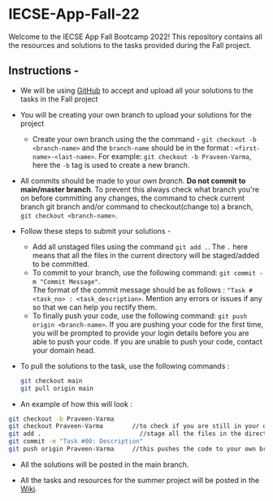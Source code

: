 # IECSE-App-Fall-22
Welcome to the IECSE App Fall Bootcamp 2022!
This repository contains all the resources and solutions to the tasks provided during the Fall project.

## Instructions - 
* We will be using [GitHub](https://github.com/geekyprawins/IECSE-App-Fall-22/wiki/Introduction-to-Git-&-Github) to accept and upload all your solutions to the tasks in the Fall project
* You will be creating your own branch to upload your solutions for the project
    * Create your own branch using the the command - `git checkout -b <branch-name>` and the `branch-name` should be in the format : `<first-name>-<last-name>`. For example: `git checkout -b Praveen-Varma`, here the `-b` tag is used to create a new branch.
* All commits should be made to your _own branch_. **Do not commit to main/master branch**. To prevent this always check what branch you're on before committing any changes, the command to check current branch git branch and/or command to checkout(change to) a branch, `git checkout <branch-name>`.
* Follow these steps to submit your solutions - 
    * Add all unstaged files using the command `git add .`. The `.` here means that all the files in the current directory will be staged/added to be committed.
    * To commit to your branch, use the following command: `git commit -m "Commit Message"`.   
      The format of the commit message should be as follows : `"Task #<task_no> : <task_description>`. Mention any errors or issues if any so that we can help you rectify them.
    * To finally push your code, use the following command: `git push origin <branch-name>`. If you are pushing your code for the first time, you will be prompted to provide your login details before you are able to push your code. If you are unable to push your code, contact your domain head.
* To pull the solutions to the task, use the following commands :   
    ```Bash
    git checkout main
    git pull origin main
    ```

* An example of how this will look :   
```Bash
git checkout -b Praveen-Varma
git checkout Praveen-Varma        //to check if you are still in your own branch
git add .                           //stage all the files in the directory for commit
git commit -m "Task #00: Description"
git push origin Praveen-Varma     //this pushes the code to your own branch
```
* All the solutions will be posted in the main branch.

* All the tasks and resources for the summer project will be posted in the [Wiki](https://github.com/geekyprawins/IECSE-App-Fall-22/wiki).
